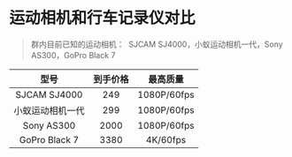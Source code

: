 # 运动相机和行车记录仪对比

> 群内目前已知的运动相机：
> ​        SJCAM SJ4000，小蚁运动相机一代，Sony AS300，GoPro Black 7

|       型号       | 到手价格 |  最高质量   |
| :--------------: | :------: | :---------: |
|   SJCAM SJ4000   |   249    | 1080P/60fps |
| 小蚁运动相机一代 |   299    | 1080P/60fps |
|    Sony AS300    |   2000   | 1080P/60fps |
|  GoPro Black 7   |   3380   |  4K/60fps   |

